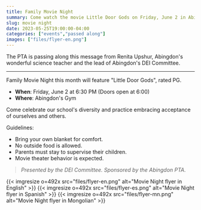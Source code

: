 ```yaml
--- 
title: Family Movie Night
summary: Come watch the movie Little Door Gods on Friday, June 2 in Abingdon's gym.
slug: movie night
date: 2023-05-25T19:00:00-04:00
categories: ["events","passed along"]
images: ["files/flyer-en.png"]
---
```


The PTA is passing along this message from Renita Upshur, Abingdon's wonderful science teacher and the lead of Abingdon's DEI Committee.

---

Family Movie Night this month will feature "Little Door Gods", rated PG. 

- **When**: Friday, June 2 at 6:30 PM (Doors open at 6:00)
- **Where**: Abingdon's Gym

Come celebrate our school's diversity and practice embracing acceptance of ourselves and others.

Guidelines:
- Bring your own blanket for comfort.
- No outside food is allowed.
- Parents must stay to supervise their children.
- Movie theater behavior is expected.

> *Presented by the DEI Committee. Sponsored by the Abingdon PTA.*

{{< imgresize o=492x src="files/flyer-en.png" alt="Movie Night flyer in English" >}}
{{< imgresize o=492x src="files/flyer-es.png" alt="Movie Night flyer in Spanish" >}}
{{< imgresize o=492x src="files/flyer-mn.png" alt="Movie Night flyer in Mongolian" >}}
